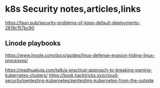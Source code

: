 k8s Security notes,articles,links
=====================================

https://faun.pub/security-problems-of-kops-default-deployments-2819c157bc90

Linode playbooks
--------------------
https://www.linode.com/docs/guides/linux-defense-evasion-hiding-linux-processes/


https://madhuakula.com/talk/a-practical-approach-to-breaking-pwning-kubernetes-clusters/
https://book.hacktricks.xyz/cloud-security/pentesting-kubernetes/pentesting-kubernetes-from-the-outside
